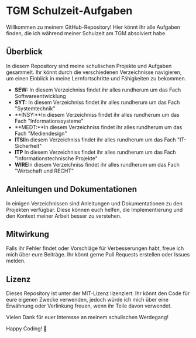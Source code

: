 # TGM Schulzeit-Aufgaben
Willkommen zu meinem GitHub-Repository! Hier könnt ihr alle Aufgaben finden, die ich während meiner Schulzeit am TGM absolviert habe.

## Überblick
In diesem Repository sind meine schulischen Projekte und Aufgaben gesammelt. Ihr könnt durch die verschiedenen Verzeichnisse navigieren, um einen Einblick in meine Lernfortschritte und Fähigkeiten zu bekommen.

- **SEW:**  In diesem Verzeichniss findet ihr alles rundherum um das Fach Softwareentwicklung 
- **SYT:** In diesem Verzeichniss findet ihr alles rundherum um das Fach "Systemtechnik"
- **INSY:**In diesem Verzeichniss findet ihr alles rundherum um das Fach
"Informationssysteme"
- **MEDT:**In diesem Verzeichniss findet ihr alles rundherum um das Fach
"Mediendesign"
- **ITSI**In diesem Verzeichniss findet ihr alles rundherum um das Fach
"IT-Sicherheit"
- **ITP** In diesem Verzeichniss findet ihr alles rundherum um das Fach
"Informationstechnische Projekte"
- **WIRE**In diesem Verzeichniss findet ihr alles rundherum um das Fach
"Wirtschaft und RECHT"


## Anleitungen und Dokumentationen
In einigen Verzeichnissen sind Anleitungen und Dokumentationen zu den Projekten verfügbar. Diese können euch helfen, die Implementierung und den Kontext meiner Arbeit besser zu verstehen.

## Mitwirkung
Falls ihr Fehler findet oder Vorschläge für Verbesserungen habt, freue ich mich über eure Beiträge. Ihr könnt gerne Pull Requests erstellen oder Issues melden.

## Lizenz
Dieses Repository ist unter der MIT-Lizenz lizenziert. Ihr könnt den Code für eure eigenen Zwecke verwenden, jedoch würde ich mich über eine Erwähnung oder Verlinkung freuen, wenn ihr Teile davon verwendet.

Vielen Dank für euer Interesse an meinem schulischen Werdegang!

Happy Coding! 🚀
